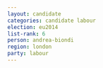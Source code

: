 ```yaml
---
layout: candidate
categories: candidate labour
election: eu2014
list-rank: 6
person: andrea-biondi
region: london
party: labour
---
```

